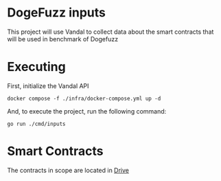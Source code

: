 # DogeFuzz inputs

This project will use Vandal to collect data about the smart contracts that will be used in benchmark of Dogefuzz

# Executing

First, initialize the Vandal API

```
docker compose -f ./infra/docker-compose.yml up -d
```

And, to execute the project, run the following command:

```
go run ./cmd/inputs
```

# Smart Contracts

The contracts in scope are located in [Drive](https://drive.google.com/drive/folders/1407C0Nnkpf6dadKKmCjiRgsZc10kVO4j?usp=share_link)
